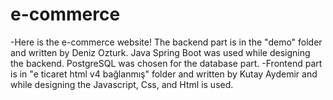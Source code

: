 # e-commerce

-Here is the e-commerce website!
The backend part is in the "demo" folder and written by Deniz Ozturk. Java Spring Boot was used while designing the backend. PostgreSQL was chosen for the database part.
-Frontend part is in "e ticaret html v4 bağlanmış" folder and written by Kutay Aydemir and while designing the Javascript, Css, and Html is used.
 
